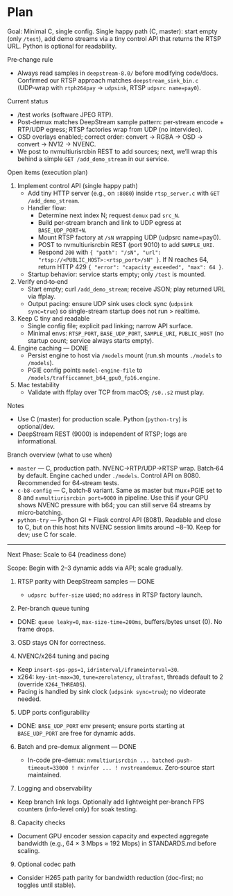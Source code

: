 # Plan

Goal: Minimal C, single config. Single happy path (C, master): start empty (only `/test`), add demo streams via a tiny control API that returns the RTSP URL. Python is optional for readability.

Pre‑change rule
- Always read samples in `deepstream-8.0/` before modifying code/docs. Confirmed our RTSP approach matches `deepstream_sink_bin.c` (UDP‑wrap with `rtph264pay` → `udpsink`, RTSP `udpsrc name=pay0`).

Current status
- /test works (software JPEG RTP).
- Post‑demux matches DeepStream sample pattern: per‑stream encode + RTP/UDP egress; RTSP factories wrap from UDP (no intervideo).
- OSD overlays enabled; correct order: convert → RGBA → OSD → convert → NV12 → NVENC.
- We post to nvmultiurisrcbin REST to add sources; next, we’ll wrap this behind a simple `GET /add_demo_stream` in our service.

Open items (execution plan)
1) Implement control API (single happy path)
   - Add tiny HTTP server (e.g., on `:8080`) inside `rtsp_server.c` with `GET /add_demo_stream`.
   - Handler flow:
     - Determine next index N; request `demux` pad `src_N`.
     - Build per‑stream branch and link to UDP egress at `BASE_UDP_PORT+N`.
     - Mount RTSP factory at `/sN` wrapping UDP (udpsrc name=pay0).
     - POST to nvmultiurisrcbin REST (port 9010) to add `SAMPLE_URI`.
     - Respond `200` with `{ "path": "/sN", "url": "rtsp://<PUBLIC_HOST>:<rtsp_port>/sN" }`. If N reaches 64, return HTTP 429 `{ "error": "capacity_exceeded", "max": 64 }`.
   - Startup behavior: service starts empty; only `/test` is mounted.
2) Verify end‑to‑end
   - Start empty; curl `/add_demo_stream`; receive JSON; play returned URL via ffplay.
   - Output pacing: ensure UDP sink uses clock sync (`udpsink sync=true`) so single-stream startup does not run > realtime.
3) Keep C tiny and readable
   - Single config file; explicit pad linking; narrow API surface.
   - Minimal envs: `RTSP_PORT`, `BASE_UDP_PORT`, `SAMPLE_URI`, `PUBLIC_HOST` (no startup count; service always starts empty).
4) Engine caching — DONE
   - Persist engine to host via `/models` mount (run.sh mounts `./models` to `/models`).
   - PGIE config points `model-engine-file` to `/models/trafficcamnet_b64_gpu0_fp16.engine`.
3) Mac testability
   - Validate with ffplay over TCP from macOS; `/s0..s2` must play.

Notes
- Use C (master) for production scale. Python (`python-try`) is optional/dev.
- DeepStream REST (9000) is independent of RTSP; logs are informational.

Branch overview (what to use when)
- `master` — C, production path. NVENC→RTP/UDP→RTSP wrap. Batch‑64 by default. Engine cached under `./models`. Control API on 8080. Recommended for 64‑stream tests.
- `c-b8-config` — C, batch‑8 variant. Same as master but mux+PGIE set to 8 and `nvmultiurisrcbin port=9000` in pipeline. Use this if your GPU shows NVENC pressure with b64; you can still serve 64 streams by micro‑batching.
- `python-try` — Python GI + Flask control API (8081). Readable and close to C, but on this host hits NVENC session limits around ~8–10. Keep for dev; use C for scale.

---

 Next Phase: Scale to 64 (readiness done)

Scope: Begin with 2–3 dynamic adds via API; scale gradually.

1) RTSP parity with DeepStream samples — DONE
   - `udpsrc buffer-size` used; no `address` in RTSP factory launch.

2) Per-branch queue tuning
- DONE: `queue leaky=0`, `max-size-time=200ms`, buffers/bytes unset (0). No frame drops.

3) OSD stays ON for correctness.

4) NVENC/x264 tuning and pacing
- Keep `insert-sps-pps=1`, `idrinterval/iframeinterval=30`.
- x264: `key-int-max=30`, `tune=zerolatency`, `ultrafast`, threads default to 2 (override `X264_THREADS`).
- Pacing is handled by sink clock (`udpsink sync=true`); no videorate needed.

5) UDP ports configurability
- DONE: `BASE_UDP_PORT` env present; ensure ports starting at `BASE_UDP_PORT` are free for dynamic adds.

6) Batch and pre-demux alignment — DONE
   - In-code pre-demux: `nvmultiurisrcbin ... batched-push-timeout=33000 ! nvinfer ... ! nvstreamdemux`. Zero‑source start maintained.

7) Logging and observability
- Keep branch link logs. Optionally add lightweight per-branch FPS counters (info-level only) for soak testing.

8) Capacity checks
- Document GPU encoder session capacity and expected aggregate bandwidth (e.g., 64 × 3 Mbps ≈ 192 Mbps) in STANDARDS.md before scaling.

9) Optional codec path
- Consider H265 path parity for bandwidth reduction (doc-first; no toggles until stable).
